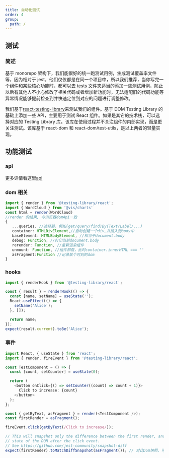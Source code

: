 ```yaml
---
title: 自动化测试
order: 4
group:
  path: /
---
```


## 测试

### 简述

基于 monorepo 架构下，我们能很好的统一跑测试用例，生成测试覆盖率文件等，因为相对于 jest，他们仅仅都是在同一个项目中，所以我们推荐，当你写完一个组件和某些核心功能时，都可以去 tests 文件夹适当的添加一些测试用例，防止以后有其他人不小心修改了相关代码或者增加新功能时，无法适配旧的代码功能等异常情况能够提前检查到并快速定位到对应的问题进行调整修改。

我们基于[react-testing-library](https://testing-library.com/docs/react-testing-library/intro)来测试我们的组件。基于 DOM Testing Library 的基础上添加一些 API，主要用于测试 React 组件。如果是其它的技术栈，可以选择对应的 Testing Library 库。该库在使用过程并不关注组件的内部实现，而是更关注测试。该库基于 react-dom 和 react-dom/test-utils，是以上两者的轻量实现。

## 功能测试

### api

更多详情看这里[api](https://testing-library.com/docs/react-testing-library/api)

### dom 相关

```ts
import { render } from '@testing-library/react';
import { WordCloud } from '@vis/charts'
const html = render(WordCloud)
//render 的结果, 与浏览器domApi一致
{
   ...queries, //选择器，例如(get/query/find)By(Text/Label/...)
   container: HTMLDivElement,//自动创建一个div,并插入到body中
   baseElement: HTMLBodyElement, //相当于document.body
   debug: Function, //打印当前document.body
   rerender: Function, //重新渲染组件
   unmount: Function, //组件卸载，此时container.innerHTML === ''
   asFragment:Function //记录某个时刻的dom
}
```

### hooks

```ts
import { renderHook } from '@testing-library/react';

const { result } = renderHook(() => {
  const [name, setName] = useState('');
  React.useEffect(() => {
    setName('Alice');
  }, []);

  return name;
});
expect(result.current).toBe('Alice');
```

### 事件

```ts
import React, { useState } from 'react';
import { render, fireEvent } from '@testing-library/react';

const TestComponent = () => {
  const [count, setCounter] = useState(0);

  return (
    <button onClick={() => setCounter((count) => count + 1)}>
      Click to increase: {count}
    </button>
  );
};

const { getByText, asFragment } = render(<TestComponent />);
const firstRender = asFragment();

fireEvent.click(getByText(/Click to increase/));

// This will snapshot only the difference between the first render, and the
// state of the DOM after the click event.
// See https://github.com/jest-community/snapshot-diff
expect(firstRender).toMatchDiffSnapshot(asFragment()); // 对比Dom快照，可以简单理解为dom字符串
```
